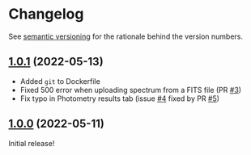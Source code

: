 # Changelog

See [semantic versioning](https://semver.org/spec/v2.0.0.html) for the rationale behind
the version numbers.

<!-- ## [1.1.0](https://github.com/CASTOR-telescope/ETC_frontend/tree/v1.1.0) (2022-mm-dd)

- Also, we now only render the spectrum for wavelengths within the CASTOR passband
ranges. This should allow users to upload bigger spectra without hitting the session
storage limit. See the comments beginning
[here](https://github.com/CASTOR-telescope/ETC_frontend/issues/2#issuecomment-1125563805)
for more context/details. -->

## [1.0.1](https://github.com/CASTOR-telescope/ETC_frontend/tree/v1.0.1) (2022-05-13)

- Added `git` to Dockerfile
- Fixed 500 error when uploading spectrum from a FITS file
  (PR [#3](https://github.com/CASTOR-telescope/ETC_frontend/pull/3))
- Fix typo in Photometry results tab (issue
  [#4](https://github.com/CASTOR-telescope/ETC_frontend/issues/4) fixed by PR
  [#5](https://github.com/CASTOR-telescope/ETC_frontend/pull/5))

## [1.0.0](https://github.com/CASTOR-telescope/ETC_frontend/tree/v1.0.0) (2022-05-11)

Initial release!

